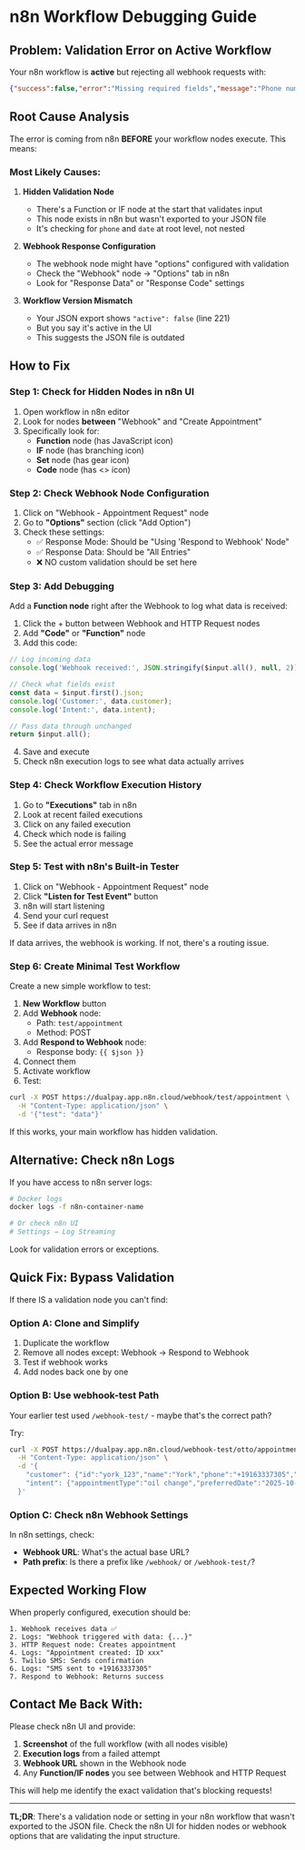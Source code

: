 # n8n Workflow Debugging Guide

## Problem: Validation Error on Active Workflow

Your n8n workflow is **active** but rejecting all webhook requests with:
```json
{"success":false,"error":"Missing required fields","message":"Phone number and date are required"}
```

## Root Cause Analysis

The error is coming from n8n **BEFORE** your workflow nodes execute. This means:

### Most Likely Causes:

1. **Hidden Validation Node**
   - There's a Function or IF node at the start that validates input
   - This node exists in n8n but wasn't exported to your JSON file
   - It's checking for `phone` and `date` at root level, not nested

2. **Webhook Response Configuration**
   - The webhook node might have "options" configured with validation
   - Check the "Webhook" node → "Options" tab in n8n
   - Look for "Response Data" or "Response Code" settings

3. **Workflow Version Mismatch**
   - Your JSON export shows `"active": false` (line 221)
   - But you say it's active in the UI
   - This suggests the JSON file is outdated

## How to Fix

### Step 1: Check for Hidden Nodes in n8n UI

1. Open workflow in n8n editor
2. Look for nodes **between** "Webhook" and "Create Appointment"
3. Specifically look for:
   - **Function** node (has JavaScript icon)
   - **IF** node (has branching icon)  
   - **Set** node (has gear icon)
   - **Code** node (has <> icon)

### Step 2: Check Webhook Node Configuration

1. Click on "Webhook - Appointment Request" node
2. Go to **"Options"** section (click "Add Option")
3. Check these settings:
   - ✅ Response Mode: Should be "Using 'Respond to Webhook' Node"
   - ✅ Response Data: Should be "All Entries"
   - ❌ NO custom validation should be set here

### Step 3: Add Debugging

Add a **Function node** right after the Webhook to log what data is received:

1. Click the + button between Webhook and HTTP Request nodes
2. Add **"Code"** or **"Function"** node
3. Add this code:

```javascript
// Log incoming data
console.log('Webhook received:', JSON.stringify($input.all(), null, 2));

// Check what fields exist
const data = $input.first().json;
console.log('Customer:', data.customer);
console.log('Intent:', data.intent);

// Pass data through unchanged
return $input.all();
```

4. Save and execute
5. Check n8n execution logs to see what data actually arrives

### Step 4: Check Workflow Execution History

1. Go to **"Executions"** tab in n8n
2. Look at recent failed executions
3. Click on any failed execution
4. Check which node is failing
5. See the actual error message

### Step 5: Test with n8n's Built-in Tester

1. Click on "Webhook - Appointment Request" node
2. Click **"Listen for Test Event"** button
3. n8n will start listening
4. Send your curl request
5. See if data arrives in n8n

If data arrives, the webhook is working. If not, there's a routing issue.

### Step 6: Create Minimal Test Workflow

Create a new simple workflow to test:

1. **New Workflow** button
2. Add **Webhook** node:
   - Path: `test/appointment`
   - Method: POST
3. Add **Respond to Webhook** node:
   - Response body: `{{ $json }}`
4. Connect them
5. Activate workflow
6. Test:

```bash
curl -X POST https://dualpay.app.n8n.cloud/webhook/test/appointment \
  -H "Content-Type: application/json" \
  -d '{"test": "data"}'
```

If this works, your main workflow has hidden validation.

## Alternative: Check n8n Logs

If you have access to n8n server logs:

```bash
# Docker logs
docker logs -f n8n-container-name

# Or check n8n UI
# Settings → Log Streaming
```

Look for validation errors or exceptions.

## Quick Fix: Bypass Validation

If there IS a validation node you can't find:

### Option A: Clone and Simplify
1. Duplicate the workflow
2. Remove all nodes except: Webhook → Respond to Webhook
3. Test if webhook works
4. Add nodes back one by one

### Option B: Use webhook-test Path
Your earlier test used `/webhook-test/` - maybe that's the correct path?

Try:
```bash
curl -X POST https://dualpay.app.n8n.cloud/webhook-test/otto/appointment-request \
  -H "Content-Type: application/json" \
  -d '{
    "customer": {"id":"york_123","name":"York","phone":"+19163337305","email":"york@eliteeighth.com"},
    "intent": {"appointmentType":"oil change","preferredDate":"2025-10-22","preferredTime":"10:00","notes":"Test"}
  }'
```

### Option C: Check n8n Webhook Settings

In n8n settings, check:
- **Webhook URL**: What's the actual base URL?
- **Path prefix**: Is there a prefix like `/webhook/` or `/webhook-test/`?

## Expected Working Flow

When properly configured, execution should be:

```
1. Webhook receives data ✅
2. Logs: "Webhook triggered with data: {...}"
3. HTTP Request node: Creates appointment
4. Logs: "Appointment created: ID xxx"
5. Twilio SMS: Sends confirmation
6. Logs: "SMS sent to +19163337305"
7. Respond to Webhook: Returns success
```

## Contact Me Back With:

Please check n8n UI and provide:

1. **Screenshot** of the full workflow (with all nodes visible)
2. **Execution logs** from a failed attempt
3. **Webhook URL** shown in the Webhook node
4. Any **Function/IF nodes** you see between Webhook and HTTP Request

This will help me identify the exact validation that's blocking requests!

---

**TL;DR**: There's a validation node or setting in your n8n workflow that wasn't exported to the JSON file. Check the n8n UI for hidden nodes or webhook options that are validating the input structure.